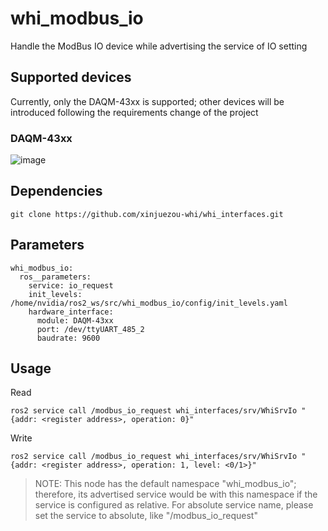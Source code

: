 # whi_modbus_io
Handle the ModBus IO device while advertising the service of IO setting

## Supported devices
Currently, only the DAQM-43xx is supported; other devices will be introduced following the requirements change of the project

### DAQM-43xx
![image](https://github.com/xinjuezou-whi/whi_modbus_io/assets/72239958/4559a32d-8cd6-460f-b29d-a676bea59959)

## Dependencies
```
git clone https://github.com/xinjuezou-whi/whi_interfaces.git
```

## Parameters
```
whi_modbus_io:
  ros__parameters:
    service: io_request
    init_levels: /home/nvidia/ros2_ws/src/whi_modbus_io/config/init_levels.yaml
    hardware_interface:
      module: DAQM-43xx
      port: /dev/ttyUART_485_2
      baudrate: 9600
```

## Usage
Read
```
ros2 service call /modbus_io_request whi_interfaces/srv/WhiSrvIo "{addr: <register address>, operation: 0}"
```

Write
```
ros2 service call /modbus_io_request whi_interfaces/srv/WhiSrvIo "{addr: <register address>, operation: 1, level: <0/1>}"
```

> NOTE: This node has the default namespace "whi_modbus_io"; therefore, its advertised service would be with this namespace if the service is configured as relative. For absolute service name, please set the service to absolute, like "/modbus_io_request"
